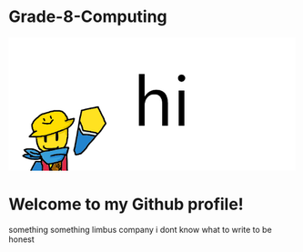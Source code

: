 # Grade-8-Computing
<img src="hi.png" alt="hi">
<h1>Welcome to my Github profile!</h1>
<p>something something limbus company i dont know what to write to be honest</p>
<p></p>
